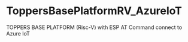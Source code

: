 # ToppersBasePlatformRV_AzureIoT
TOPPERS BASE PLATFORM (Risc-V) with ESP AT Command connect to Azure IoT
